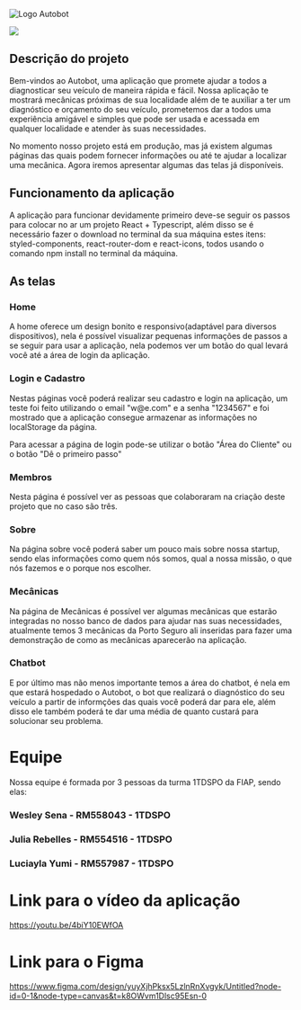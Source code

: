 ![Logo Autobot](https://github.com/user-attachments/assets/569d1124-3723-4aa1-8f1c-80c7a7b35121)

<p>
<img loading="lazy" src="http://img.shields.io/static/v1?label=STATUS&message=EM%20DESENVOLVIMENTO&color=GREEN&style=for-the-badge"/>
</p>

<h2>Descrição do projeto</h2>

 <p>
   Bem-vindos ao Autobot, uma aplicação que promete ajudar a todos a diagnosticar seu veículo de maneira rápida e fácil.
    Nossa aplicação te mostrará mecânicas próximas de sua localidade além de te auxiliar a ter um diagnóstico e orçamento do seu veículo,
   prometemos dar a todos uma experiência amigável e simples que pode ser usada e acessada em qualquer localidade e atender às suas necessidades.
 </p>

<p>
  No momento nosso projeto está em produção, mas já existem algumas páginas das quais podem fornecer informações ou até te ajudar a localizar uma mecânica.
   Agora iremos apresentar algumas das telas já disponíveis.
</p>

<h2>Funcionamento da aplicação</h2>

<p>A aplicação para funcionar devidamente primeiro deve-se seguir os passos para colocar no ar um projeto React + Typescript, além disso se é necessário fazer o download no terminal da sua máquina 
 estes itens: styled-components, react-router-dom e react-icons, todos usando o comando npm install no terminal da máquina.
</p>

<h2>As telas</h2>

<h3>Home</h3>

<p>A home oferece um design bonito e responsivo(adaptável para diversos dispositivos), nela é possível visualizar pequenas informações de passos a se seguir para usar a aplicação,
 nela podemos ver um botão do qual levará você até a área de login da aplicação.
</p>


<h3>Login e Cadastro</h3>

<p>Nestas páginas você poderá realizar seu cadastro e login na aplicação, um teste foi feito utilizando o email "w@e.com" e a senha "1234567" e foi mostrado que a aplicação consegue
 armazenar as informações no localStorage da página.
</p>

<p>Para acessar a página de login pode-se utilizar o botão "Área do Cliente" ou o botão "Dê o primeiro passo"</p>

<h3>Membros</h3>

<p>Nesta página é possível ver as pessoas que colaboraram na criação deste projeto que no caso são três.</p>

<h3>Sobre</h3>

<p>Na página sobre você poderá saber um pouco mais sobre nossa startup, sendo elas informações como quem nós somos, 
qual a nossa missão, o que nós fazemos e o porque nos escolher.
</p>

<h3>Mecânicas</h3>

<p>Na página de Mecânicas é possível ver algumas mecânicas que estarão integradas no nosso banco de dados para ajudar nas suas necessidades,
 atualmente temos 3 mecânicas da Porto Seguro ali inseridas para fazer uma demonstração de como as mecânicas aparecerão na aplicação.
</p>

<h3>Chatbot</h3>

<p>E por último mas não menos importante temos a área do chatbot, é nela em que estará hospedado o Autobot, o bot que realizará o diagnóstico do seu veículo
 a partir de informções das quais você poderá dar para ele, além disso ele também poderá te dar uma média de quanto custará para solucionar seu problema.</p>

<h1>Equipe</h1>

<p>Nossa equipe é formada por 3 pessoas da turma 1TDSPO da FIAP, sendo elas: </p>

<h3>Wesley Sena - RM558043 - 1TDSPO</h3>
<h3>Julia Rebelles - RM554516 - 1TDSPO</h3>
<h3>Luciayla Yumi - RM557987 - 1TDSPO</h3>


<h1>Link para o vídeo da aplicação</h1>

https://youtu.be/4biY10EWfOA


<h1>Link para o Figma</h1>

https://www.figma.com/design/yuyXjhPksx5LzlnRnXvgyk/Untitled?node-id=0-1&node-type=canvas&t=k8OWvm1Dlsc95Esn-0
